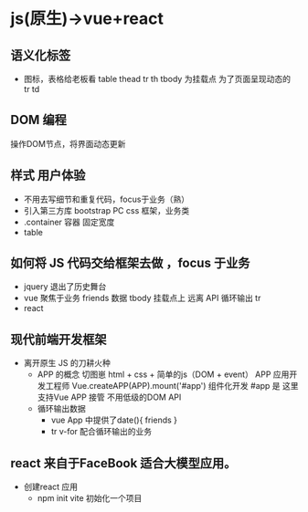 # js(原生)->vue+react

## 语义化标签
  - 图标，表格给老板看
  table
      thead
          tr
              th
      tbody 为挂载点 为了页面呈现动态的
          tr
              td
## DOM 编程
  操作DOM节点，将界面动态更新

## 样式  用户体验
  - 不用去写细节和重复代码，focus于业务（熟）
  - 引入第三方库 bootstrap PC css 框架，业务类
  - .container 容器 固定宽度 
  - table

## 如何将 JS 代码交给框架去做 ，focus 于业务
- jquery  退出了历史舞台
- vue
  聚焦于业务
  friends 数据
  tbody 挂载点上
  远离 API  循环输出 tr
- react 

## 现代前端开发框架
- 离开原生 JS 的刀耕火种
  - APP 的概念
  切图崽 html + css + 简单的js（DOM + event）
  APP 应用开发工程师
  Vue.createAPP(APP).mount('#app')  组件化开发
  #app 是 这里支持Vue APP 接管
  不用低级的DOM API
  - 循环输出数据
    - vue App 中提供了date(){
      friends
    }
    - tr v-for 配合循环输出的业务

## react 来自于FaceBook 适合大模型应用。
- 创建react 应用
   - npm init vite 初始化一个项目














